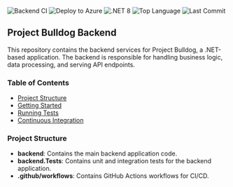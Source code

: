 ![Backend CI](https://github.com/Calathea-Z/project-bulldog-backend/actions/workflows/backend-ci.yml/badge.svg)
![Deploy to Azure](https://github.com/Calathea-Z/project-bulldog-backend/actions/workflows/main_project-bulldog-backend.yml/badge.svg)
![.NET 8](https://img.shields.io/badge/.NET-8.0-blue?logo=dotnet)
![Top Language](https://img.shields.io/github/languages/top/Calathea-Z/project-bulldog-backend)
![Last Commit](https://img.shields.io/github/last-commit/Calathea-Z/project-bulldog-backend)

## Project Bulldog Backend

This repository contains the backend services for Project Bulldog, a .NET-based application. The backend is responsible for handling business logic, data processing, and serving API endpoints.

### Table of Contents

- [Project Structure](#project-structure)
- [Getting Started](#getting-started)
- [Running Tests](#running-tests)
- [Continuous Integration](#continuous-integration)

### Project Structure

- **backend**: Contains the main backend application code.
- **backend.Tests**: Contains unit and integration tests for the backend application.
- **.github/workflows**: Contains GitHub Actions workflows for CI/CD.
